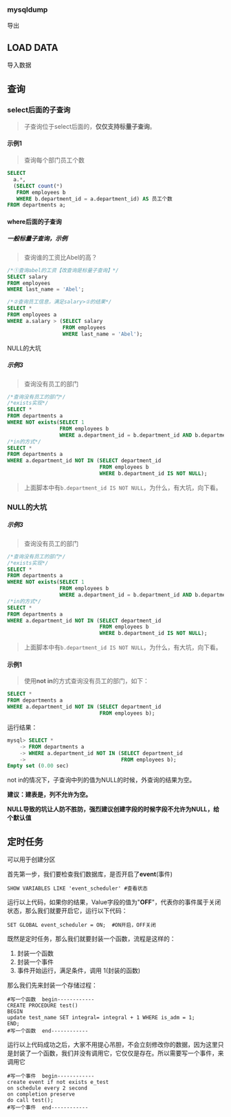 ### mysqldump

导出



## LOAD DATA

导入数据





## 查询

### select后面的子查询

> 子查询位于select后面的，**仅仅支持标量子查询**。

#### 示例1

> 查询每个部门员工个数

```sql
SELECT
  a.*,
  (SELECT count(*)
   FROM employees b
   WHERE b.department_id = a.department_id) AS 员工个数
FROM departments a;
```



#### where后面的子查询

##### 一般标量子查询，示例

> 查询谁的工资比Abel的高？

```sql
/*①查询abel的工资【改查询是标量子查询】*/
SELECT salary
FROM employees
WHERE last_name = 'Abel';

/*②查询员工信息，满足salary>①的结果*/
SELECT *
FROM employees a
WHERE a.salary > (SELECT salary
                  FROM employees
                  WHERE last_name = 'Abel');
```





NULL的大坑

##### 示例3

> 查询没有员工的部门

```sql
/*查询没有员工的部门*/
/*exists实现*/
SELECT *
FROM departments a
WHERE NOT exists(SELECT 1
                 FROM employees b
                 WHERE a.department_id = b.department_id AND b.department_id IS NOT NULL);
/*in的方式*/
SELECT *
FROM departments a
WHERE a.department_id NOT IN (SELECT department_id
                              FROM employees b
                              WHERE b.department_id IS NOT NULL);
```

> 上面脚本中有`b.department_id IS NOT NULL`，为什么，有大坑，向下看。



### NULL的大坑

##### 示例3

> 查询没有员工的部门

```sql
/*查询没有员工的部门*/
/*exists实现*/
SELECT *
FROM departments a
WHERE NOT exists(SELECT 1
                 FROM employees b
                 WHERE a.department_id = b.department_id AND b.department_id IS NOT NULL);
/*in的方式*/
SELECT *
FROM departments a
WHERE a.department_id NOT IN (SELECT department_id
                              FROM employees b
                              WHERE b.department_id IS NOT NULL);
```

> 上面脚本中有`b.department_id IS NOT NULL`，为什么，有大坑，向下看。

#### 示例1

> 使用**not in**的方式查询没有员工的部门，如下：

```sql
SELECT *
FROM departments a
WHERE a.department_id NOT IN (SELECT department_id
                              FROM employees b);
```

运行结果：

```sql
mysql> SELECT *
    -> FROM departments a
    -> WHERE a.department_id NOT IN (SELECT department_id
    ->                               FROM employees b);
Empty set (0.00 sec)
```

not in的情况下，子查询中列的值为NULL的时候，外查询的结果为空。

**建议：建表是，列不允许为空。**

**NULL导致的坑让人防不胜防，强烈建议创建字段的时候字段不允许为NULL，给个默认值**

## 定时任务

可以用于创建分区



首先第一步，我们要检查我们数据库，是否开启了**event**(事件)

```text
SHOW VARIABLES LIKE 'event_scheduler' #查看状态
```



运行以上代码，如果你的结果，Value字段的值为"**OFF**"，代表你的事件属于关闭状态，那么我们就要开启它，运行以下代码：

```text
SET GLOBAL event_scheduler = ON;  #ON开启，OFF关闭
```



既然是定时任务，那么我们就要封装一个函数，流程是这样的：

1. 封装一个函数
2. 封装一个事件
3. 事件开始运行，满足条件，调用 1(封装的函数)

那么我们先来封装一个存储过程：

```text
#写一个函数  begin------------
CREATE PROCEDURE test() 
BEGIN 
update test_name SET integral= integral + 1 WHERE is_adm = 1; 
END; 
#写一个函数  end------------
```



运行以上代码成功之后，大家不用提心吊胆，不会立刻修改你的数据，因为这里只是封装了一个函数，我们并没有调用它，它仅仅是存在。所以需要写一个事件，来调用它

```text
#写一个事件  begin------------
create event if not exists e_test 
on schedule every 2 second 
on completion preserve 
do call test(); 
#写一个事件  end------------
```